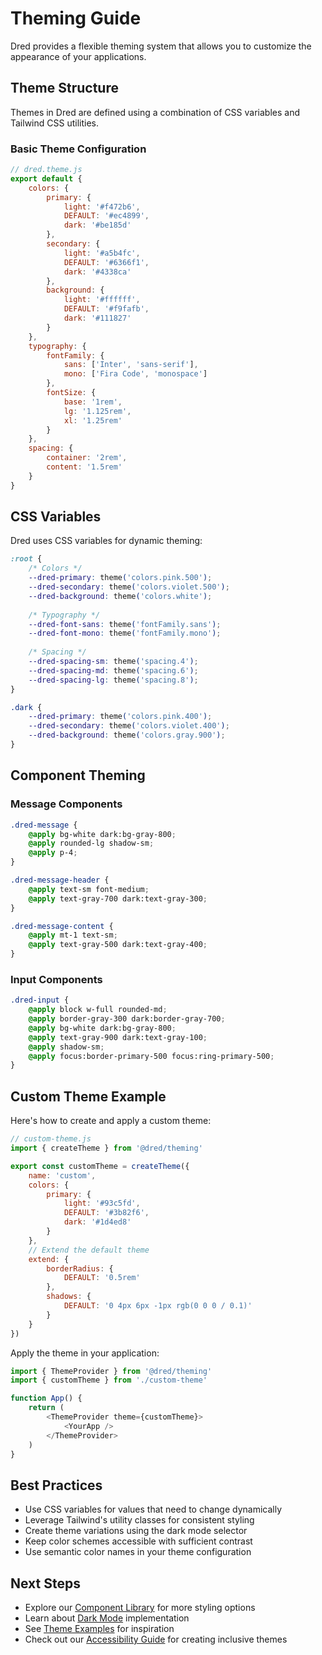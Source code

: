 # Theming Guide

Dred provides a flexible theming system that allows you to customize the appearance of your applications.

## Theme Structure

Themes in Dred are defined using a combination of CSS variables and Tailwind CSS utilities.

### Basic Theme Configuration

```js
// dred.theme.js
export default {
    colors: {
        primary: {
            light: '#f472b6',
            DEFAULT: '#ec4899',
            dark: '#be185d'
        },
        secondary: {
            light: '#a5b4fc',
            DEFAULT: '#6366f1',
            dark: '#4338ca'
        },
        background: {
            light: '#ffffff',
            DEFAULT: '#f9fafb',
            dark: '#111827'
        }
    },
    typography: {
        fontFamily: {
            sans: ['Inter', 'sans-serif'],
            mono: ['Fira Code', 'monospace']
        },
        fontSize: {
            base: '1rem',
            lg: '1.125rem',
            xl: '1.25rem'
        }
    },
    spacing: {
        container: '2rem',
        content: '1.5rem'
    }
}
```

## CSS Variables

Dred uses CSS variables for dynamic theming:

```css
:root {
    /* Colors */
    --dred-primary: theme('colors.pink.500');
    --dred-secondary: theme('colors.violet.500');
    --dred-background: theme('colors.white');
    
    /* Typography */
    --dred-font-sans: theme('fontFamily.sans');
    --dred-font-mono: theme('fontFamily.mono');
    
    /* Spacing */
    --dred-spacing-sm: theme('spacing.4');
    --dred-spacing-md: theme('spacing.6');
    --dred-spacing-lg: theme('spacing.8');
}

.dark {
    --dred-primary: theme('colors.pink.400');
    --dred-secondary: theme('colors.violet.400');
    --dred-background: theme('colors.gray.900');
}
```

## Component Theming

### Message Components

```css
.dred-message {
    @apply bg-white dark:bg-gray-800;
    @apply rounded-lg shadow-sm;
    @apply p-4;
}

.dred-message-header {
    @apply text-sm font-medium;
    @apply text-gray-700 dark:text-gray-300;
}

.dred-message-content {
    @apply mt-1 text-sm;
    @apply text-gray-500 dark:text-gray-400;
}
```

### Input Components

```css
.dred-input {
    @apply block w-full rounded-md;
    @apply border-gray-300 dark:border-gray-700;
    @apply bg-white dark:bg-gray-800;
    @apply text-gray-900 dark:text-gray-100;
    @apply shadow-sm;
    @apply focus:border-primary-500 focus:ring-primary-500;
}
```

## Custom Theme Example

Here's how to create and apply a custom theme:

```js
// custom-theme.js
import { createTheme } from '@dred/theming'

export const customTheme = createTheme({
    name: 'custom',
    colors: {
        primary: {
            light: '#93c5fd',
            DEFAULT: '#3b82f6',
            dark: '#1d4ed8'
        }
    },
    // Extend the default theme
    extend: {
        borderRadius: {
            DEFAULT: '0.5rem'
        },
        shadows: {
            DEFAULT: '0 4px 6px -1px rgb(0 0 0 / 0.1)'
        }
    }
})
```

Apply the theme in your application:

```js
import { ThemeProvider } from '@dred/theming'
import { customTheme } from './custom-theme'

function App() {
    return (
        <ThemeProvider theme={customTheme}>
            <YourApp />
        </ThemeProvider>
    )
}
```

## Best Practices

- Use CSS variables for values that need to change dynamically
- Leverage Tailwind's utility classes for consistent styling
- Create theme variations using the dark mode selector
- Keep color schemes accessible with sufficient contrast
- Use semantic color names in your theme configuration

## Next Steps

- Explore our [Component Library](./components) for more styling options
- Learn about [Dark Mode](./dark-mode) implementation
- See [Theme Examples](./theme-examples) for inspiration
- Check out our [Accessibility Guide](./accessibility) for creating inclusive themes 